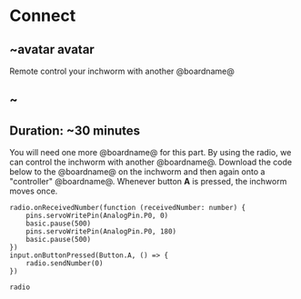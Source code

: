 # Connect

## ~avatar avatar

Remote control your inchworm with another @boardname@

## ~

## Duration: ~30 minutes

You will need one more @boardname@ for this part. By using the radio, we can control the inchworm with another @boardname@. Download the code below to the @boardname@ on the inchworm and then again onto a "controller" @boardname@. Whenever button **A** is pressed, the inchworm moves once.

```blocks
radio.onReceivedNumber(function (receivedNumber: number) {
    pins.servoWritePin(AnalogPin.P0, 0)
    basic.pause(500)
    pins.servoWritePin(AnalogPin.P0, 180)
    basic.pause(500)
})
input.onButtonPressed(Button.A, () => {
    radio.sendNumber(0)
})
```

```package
radio
```
